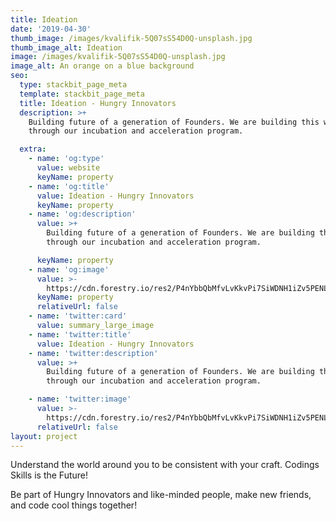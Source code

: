 ```yaml
---
title: Ideation
date: '2019-04-30'
thumb_image: /images/kvalifik-5Q07sS54D0Q-unsplash.jpg
thumb_image_alt: Ideation
image: /images/kvalifik-5Q07sS54D0Q-unsplash.jpg
image_alt: An orange on a blue background
seo:
  type: stackbit_page_meta
  template: stackbit_page_meta
  title: Ideation - Hungry Innovators
  description: >+
    Building future of a generation of Founders. We are building this work
    through our incubation and acceleration program.

  extra:
    - name: 'og:type'
      value: website
      keyName: property
    - name: 'og:title'
      value: Ideation - Hungry Innovators
      keyName: property
    - name: 'og:description'
      value: >+
        Building future of a generation of Founders. We are building this work
        through our incubation and acceleration program.

      keyName: property
    - name: 'og:image'
      value: >-
        https://cdn.forestry.io/res2/P4nYbbQbMfvLvKkvPi7SiWDNH1iZv5PENLDNxq-Kg38/fit/512/512/sm/0/aHR0cHM6Ly9hcHAu/Zm9yZXN0cnkuaW8v/cmFpbHMvYWN0aXZl/X3N0b3JhZ2UvYmxv/YnMvZXlKZmNtRnBi/SE1pT25zaWJXVnpj/MkZuWlNJNklrSkJh/SEJDUzNjek1WRXdQ/U0lzSW1WNGNDSTZi/blZzYkN3aWNIVnlJ/am9pWW14dllsOXBa/Q0o5ZlE9PS0tMjFk/Y2FhOTUwMzBjMWIy/MGQ2ZGEyNDEzYWI3/YWVjMTcyNGJmNzYy/Yy9rdmFsaWZpay01/UTA3c1M1NEQwUS11/bnNwbGFzaC5qcGc
      keyName: property
      relativeUrl: false
    - name: 'twitter:card'
      value: summary_large_image
    - name: 'twitter:title'
      value: Ideation - Hungry Innovators
    - name: 'twitter:description'
      value: >+
        Building future of a generation of Founders. We are building this work
        through our incubation and acceleration program.

    - name: 'twitter:image'
      value: >-
        https://cdn.forestry.io/res2/P4nYbbQbMfvLvKkvPi7SiWDNH1iZv5PENLDNxq-Kg38/fit/512/512/sm/0/aHR0cHM6Ly9hcHAu/Zm9yZXN0cnkuaW8v/cmFpbHMvYWN0aXZl/X3N0b3JhZ2UvYmxv/YnMvZXlKZmNtRnBi/SE1pT25zaWJXVnpj/MkZuWlNJNklrSkJh/SEJDUzNjek1WRXdQ/U0lzSW1WNGNDSTZi/blZzYkN3aWNIVnlJ/am9pWW14dllsOXBa/Q0o5ZlE9PS0tMjFk/Y2FhOTUwMzBjMWIy/MGQ2ZGEyNDEzYWI3/YWVjMTcyNGJmNzYy/Yy9rdmFsaWZpay01/UTA3c1M1NEQwUS11/bnNwbGFzaC5qcGc
      relativeUrl: false
layout: project
---
```

Understand the world around you to be consistent with your craft. Codings Skills is the Future!

Be part of Hungry Innovators and like-minded people, make new friends, and code cool things together!

